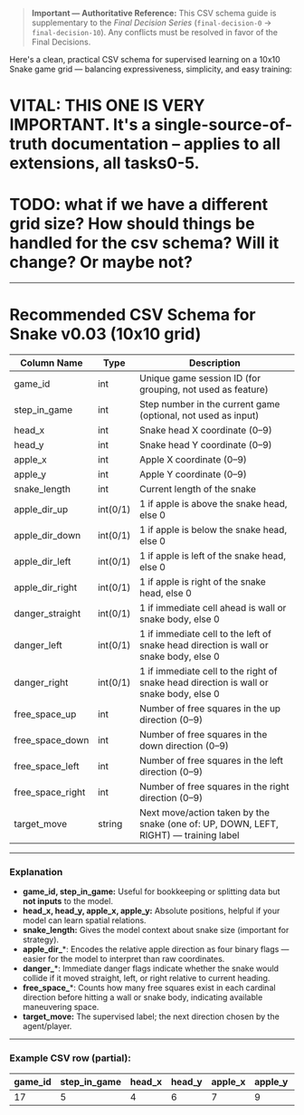 > **Important — Authoritative Reference:** This CSV schema guide is supplementary to the _Final Decision Series_ (`final-decision-0` → `final-decision-10`). Any conflicts must be resolved in favor of the Final Decisions.

Here's a clean, practical CSV schema for supervised learning on a 10x10 Snake game grid — balancing expressiveness, simplicity, and easy training:


# VITAL: THIS ONE IS VERY IMPORTANT. It's a single-source-of-truth documentation – applies to **all** extensions, all tasks0-5.


# TODO: what if we have a different grid size? How should things be handled for the csv schema? Will it change? Or maybe not?

---

# Recommended CSV Schema for Snake v0.03 (10x10 grid)

| Column Name        | Type     | Description                                                                            |
| ------------------ | -------- | -------------------------------------------------------------------------------------- |
| game\_id           | int      | Unique game session ID (for grouping, not used as feature)                             |
| step\_in\_game     | int      | Step number in the current game (optional, not used as input)                          |
| head\_x            | int      | Snake head X coordinate (0–9)                                                          |
| head\_y            | int      | Snake head Y coordinate (0–9)                                                          |
| apple\_x           | int      | Apple X coordinate (0–9)                                                               |
| apple\_y           | int      | Apple Y coordinate (0–9)                                                               |
| snake\_length      | int      | Current length of the snake                                                            |
| apple\_dir\_up     | int(0/1) | 1 if apple is above the snake head, else 0                                             |
| apple\_dir\_down   | int(0/1) | 1 if apple is below the snake head, else 0                                             |
| apple\_dir\_left   | int(0/1) | 1 if apple is left of the snake head, else 0                                           |
| apple\_dir\_right  | int(0/1) | 1 if apple is right of the snake head, else 0                                          |
| danger\_straight   | int(0/1) | 1 if immediate cell ahead is wall or snake body, else 0                                |
| danger\_left       | int(0/1) | 1 if immediate cell to the left of snake head direction is wall or snake body, else 0  |
| danger\_right      | int(0/1) | 1 if immediate cell to the right of snake head direction is wall or snake body, else 0 |
| free\_space\_up    | int      | Number of free squares in the up direction (0–9)                                       |
| free\_space\_down  | int      | Number of free squares in the down direction (0–9)                                     |
| free\_space\_left  | int      | Number of free squares in the left direction (0–9)                                     |
| free\_space\_right | int      | Number of free squares in the right direction (0–9)                                    |
| target\_move       | string   | Next move/action taken by the snake (one of: UP, DOWN, LEFT, RIGHT) — training label   |

---

### Explanation

* **game\_id, step\_in\_game:** Useful for bookkeeping or splitting data but **not inputs** to the model.
* **head\_x, head\_y, apple\_x, apple\_y:** Absolute positions, helpful if your model can learn spatial relations.
* **snake\_length:** Gives the model context about snake size (important for strategy).
* **apple\_dir\_**\*: Encodes the relative apple direction as four binary flags — easier for the model to interpret than raw coordinates.
* **danger\_**\*: Immediate danger flags indicate whether the snake would collide if it moved straight, left, or right relative to current heading.
* **free\_space\_**\*: Counts how many free squares exist in each cardinal direction before hitting a wall or snake body, indicating available maneuvering space.
* **target\_move:** The supervised label; the next direction chosen by the agent/player.

---

### Example CSV row (partial):

| game\_id | step\_in\_game | head\_x | head\_y | apple\_x | apple\_y | snake\_length | apple\_dir\_up | apple\_dir\_down | apple\_dir\_left | apple\_dir\_right | danger\_straight | danger\_left | danger\_right | free\_space\_up | free\_space\_down | free\_space\_left | free\_space\_right | target\_move |
| -------- | -------------- | ------- | ------- | -------- | -------- | ------------- | -------------- | ---------------- | ---------------- | ----------------- | ---------------- | ------------ | ------------- | --------------- | ----------------- | ----------------- | ------------------ | ------------ |
| 17       | 5              | 4       | 6       | 7        | 9        | 8             | 1              | 0                | 0                | 1                 | 0                | 1            | 0             | 3               | 2                 | 1                 | 5                  | UP           |
